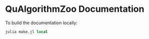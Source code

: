 # QuAlgorithmZoo Documentation

To build the documentation locally:

```julia
julia make.jl local
```
